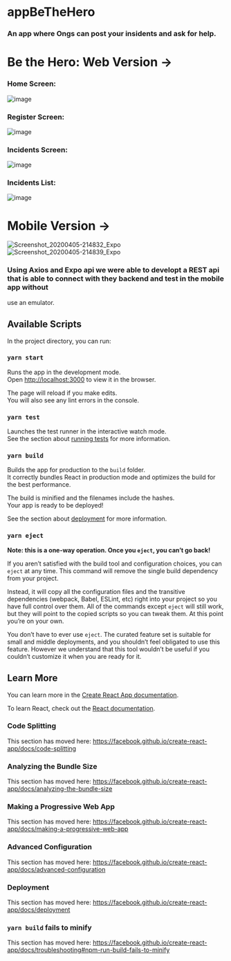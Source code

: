 # appBeTheHero
### An app where Ongs can post your insidents and ask for help.  

# Be the Hero: Web Version ->
### Home Screen:
![image](https://user-images.githubusercontent.com/51806895/78523532-f4d24c80-7785-11ea-8710-5bcac81c5ce2.png)
### Register Screen: 
![image](https://user-images.githubusercontent.com/51806895/78523663-614d4b80-7786-11ea-9838-3bae4e93d760.png)
### Incidents Screen:
![image](https://user-images.githubusercontent.com/51806895/78523746-9c4f7f00-7786-11ea-9acb-1528c2bfc317.png)
### Incidents List:
![image](https://user-images.githubusercontent.com/51806895/78523783-ba1ce400-7786-11ea-93ce-5e3dbbd35d63.png)


# Mobile Version ->
![Screenshot_20200405-214832_Expo](https://user-images.githubusercontent.com/51806895/78524142-f3a21f00-7787-11ea-8b7f-72fe21642f6b.jpg)
![Screenshot_20200405-214839_Expo](https://user-images.githubusercontent.com/51806895/78524153-fbfa5a00-7787-11ea-92e1-eb21e6556a80.jpg)


### Using Axios and Expo api we were able to developt a REST api that is able to connect with they backend and test in the mobile app without
use an emulator.


## Available Scripts

In the project directory, you can run:

### `yarn start`

Runs the app in the development mode.<br />
Open [http://localhost:3000](http://localhost:3000) to view it in the browser.

The page will reload if you make edits.<br />
You will also see any lint errors in the console.

### `yarn test`

Launches the test runner in the interactive watch mode.<br />
See the section about [running tests](https://facebook.github.io/create-react-app/docs/running-tests) for more information.

### `yarn build`

Builds the app for production to the `build` folder.<br />
It correctly bundles React in production mode and optimizes the build for the best performance.

The build is minified and the filenames include the hashes.<br />
Your app is ready to be deployed!

See the section about [deployment](https://facebook.github.io/create-react-app/docs/deployment) for more information.

### `yarn eject`

**Note: this is a one-way operation. Once you `eject`, you can’t go back!**

If you aren’t satisfied with the build tool and configuration choices, you can `eject` at any time. This command will remove the single build dependency from your project.

Instead, it will copy all the configuration files and the transitive dependencies (webpack, Babel, ESLint, etc) right into your project so you have full control over them. All of the commands except `eject` will still work, but they will point to the copied scripts so you can tweak them. At this point you’re on your own.

You don’t have to ever use `eject`. The curated feature set is suitable for small and middle deployments, and you shouldn’t feel obligated to use this feature. However we understand that this tool wouldn’t be useful if you couldn’t customize it when you are ready for it.

## Learn More

You can learn more in the [Create React App documentation](https://facebook.github.io/create-react-app/docs/getting-started).

To learn React, check out the [React documentation](https://reactjs.org/).

### Code Splitting

This section has moved here: https://facebook.github.io/create-react-app/docs/code-splitting

### Analyzing the Bundle Size

This section has moved here: https://facebook.github.io/create-react-app/docs/analyzing-the-bundle-size

### Making a Progressive Web App

This section has moved here: https://facebook.github.io/create-react-app/docs/making-a-progressive-web-app

### Advanced Configuration

This section has moved here: https://facebook.github.io/create-react-app/docs/advanced-configuration

### Deployment

This section has moved here: https://facebook.github.io/create-react-app/docs/deployment

### `yarn build` fails to minify

This section has moved here: https://facebook.github.io/create-react-app/docs/troubleshooting#npm-run-build-fails-to-minify
